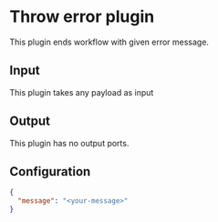 # Throw error plugin

This plugin ends workflow with given error message.


## Input
This plugin takes any payload as input

## Output
This plugin has no output ports.

## Configuration
```json
{
  "message": "<your-message>"
}
```